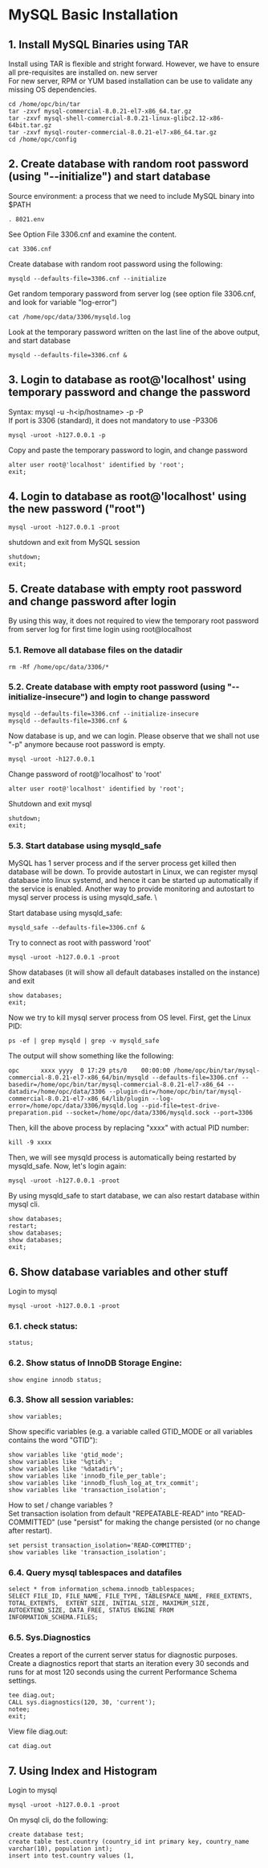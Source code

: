 # MySQL Basic Installation

## 1. Install MySQL Binaries using TAR
Install using TAR is flexible and stright forward. However, we have to ensure all pre-requisites are installed on. new server\
For new server, RPM or YUM based installation can be use to validate any missing OS dependencies.
```
cd /home/opc/bin/tar
tar -zxvf mysql-commercial-8.0.21-el7-x86_64.tar.gz
tar -zxvf mysql-shell-commercial-8.0.21-linux-glibc2.12-x86-64bit.tar.gz
tar -zxvf mysql-router-commercial-8.0.21-el7-x86_64.tar.gz
cd /home/opc/config
```

## 2. Create database with random root password (using "--initialize") and start database
Source environment: a process that we need to include MySQL binary into $PATH
```
. 8021.env
```
See Option File 3306.cnf and examine the content.
```
cat 3306.cnf
```
Create database with random root password using the following:
```
mysqld --defaults-file=3306.cnf --initialize
```
Get random temporary password from server log (see option file 3306.cnf, and look for variable "log-error")
```
cat /home/opc/data/3306/mysqld.log
```
Look at the temporary password written on the last line of the above output, and start database
```
mysqld --defaults-file=3306.cnf &
```

## 3. Login to database as root@'localhost' using temporary password and change the password
Syntax: mysql -u<user> -h<ip/hostname> -p<password> -P<port> \
If port is 3306 (standard), it does not mandatory to use -P3306
```
mysql -uroot -h127.0.0.1 -p
```
Copy and paste the temporary password to login, and change password
```
alter user root@'localhost' identified by 'root';
exit;
```

## 4. Login to database as root@'localhost' using the new password ("root")
```
mysql -uroot -h127.0.0.1 -proot
```
shutdown and exit from MySQL session
```
shutdown;
exit;
```

## 5. Create database with empty root password and change password after login
By using this way, it does not required to view the temporary root password from server log for first time login using root@localhost
### 5.1. Remove all database files on the datadir
```
rm -Rf /home/opc/data/3306/*
```
### 5.2. Create database with empty root password (using "--initialize-insecure") and login to change password
```
mysqld --defaults-file=3306.cnf --initialize-insecure
mysqld --defaults-file=3306.cnf &
```
Now database is up, and we can login. Please observe that we shall not use "-p" anymore because root password is empty.
```
mysql -uroot -h127.0.0.1 
```
Change password of root@'localhost' to 'root'
```
alter user root@'localhost' identified by 'root';
```
Shutdown and exit mysql
```
shutdown;
exit;
```
### 5.3. Start database using mysqld_safe
MySQL has 1 server process and if the server process get killed then database will be down. To provide autostart in Linux, we can register mysql database into linux systemd, and hence it can be started up automatically if the service is enabled. Another way to provide monitoring and autostart to mysql server process is using mysqld_safe. \

Start database using mysqld_safe:
```
mysqld_safe --defaults-file=3306.cnf &
```
Try to connect as root with password 'root'
```
mysql -uroot -h127.0.0.1 -proot
```
Show databases (it will show all default databases installed on the instance) and exit
```
show databases;
exit;
```
Now we try to kill mysql server process from OS level. First, get the Linux PID:
```
ps -ef | grep mysqld | grep -v mysqld_safe
```
The output will show something like the following:
```
opc      xxxx yyyy  0 17:29 pts/0    00:00:00 /home/opc/bin/tar/mysql-commercial-8.0.21-el7-x86_64/bin/mysqld --defaults-file=3306.cnf --basedir=/home/opc/bin/tar/mysql-commercial-8.0.21-el7-x86_64 --datadir=/home/opc/data/3306 --plugin-dir=/home/opc/bin/tar/mysql-commercial-8.0.21-el7-x86_64/lib/plugin --log-error=/home/opc/data/3306/mysqld.log --pid-file=test-drive-preparation.pid --socket=/home/opc/data/3306/mysqld.sock --port=3306
```
Then, kill the above process by replacing "xxxx" with actual PID number:
```
kill -9 xxxx
```
Then, we will see mysqld process is automatically being restarted by mysqld_safe. Now, let's login again:
```
mysql -uroot -h127.0.0.1 -proot
```
By using mysqld_safe to start database, we can also restart database within mysql cli.
```
show databases;
restart;
show databases;
show databases;
exit;
```
## 6. Show database variables and other stuff
Login to mysql
```
mysql -uroot -h127.0.0.1 -proot
```
### 6.1. check status:
```
status;
```
### 6.2. Show status of InnoDB Storage Engine:
```
show engine innodb status;
```
### 6.3. Show all session variables:
```
show variables;
```
Show specific variables (e.g. a variable called GTID_MODE or all variables contains the word "GTID"):
```
show variables like 'gtid_mode';
show variables like '%gtid%';
show variables like '%datadir%';
show variables like 'innodb_file_per_table';
show variables like 'innodb_flush_log_at_trx_commit';
show variables like 'transaction_isolation';
```
How to set / change variables ? \
Set transaction isolation from default "REPEATABLE-READ" into "READ-COMMITTED" (use "persist" for making the change persisted (or no change after restart).
```
set persist transaction_isolation='READ-COMMITTED';
show variables like 'transaction_isolation';
```
### 6.4. Query mysql tablespaces and datafiles
```
select * from information_schema.innodb_tablespaces;
SELECT FILE_ID, FILE_NAME, FILE_TYPE, TABLESPACE_NAME, FREE_EXTENTS, TOTAL_EXTENTS,  EXTENT_SIZE, INITIAL_SIZE, MAXIMUM_SIZE, AUTOEXTEND_SIZE, DATA_FREE, STATUS ENGINE FROM INFORMATION_SCHEMA.FILES;
```
### 6.5. Sys.Diagnostics
Creates a report of the current server status for diagnostic purposes. \
Create a diagnostics report that starts an iteration every 30 seconds and runs for at most 120 seconds using the current Performance Schema settings.
```
tee diag.out;
CALL sys.diagnostics(120, 30, 'current');
notee;
exit;
```
View file diag.out:
```
cat diag.out
```
## 7. Using Index and Histogram
Login to mysql
```
mysql -uroot -h127.0.0.1 -proot
```
On mysql cli, do the following:
```
create database test;
create table test.country (country_id int primary key, country_name varchar(10), population int);
insert into test.country values (1, 










